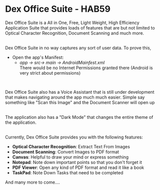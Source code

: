 # Dex Office Suite - HAB59


Dex Office Suite is a All in One, Free, Light Weight, High Efficiency Application Suite that provides loads of features that are but not limited to Optical Character Recognition, Document Scanning and much more.
<br><br>


Dex Office Suite in no way captures any sort of user data. To prove this,
   - Open the app's Manifest:
      - <i>app -> src-> main -> AndroidMainfest.xml</i><br>
      There would be no Internet Permissions granted there (Android is very strict about permissions)
<br>    
    
Dex Office Suite also has a Voice Assistant that is still under development that makes navigating around the app much much easier. Simple say something like "Scan this Image" and the Document Scanner will open up
<br><br>

The application also has a "Dark Mode" that changes the entire theme of the application.
<br><br>

Currently, Dex Office Suite provides you with the following features:
   - <b>Optical Character Recognition</b>: Extract Text From Images
   - <b>Document Scanning</b>: Convert Images to PDF format
   - <b>Canvas</b>: Helpful to draw your mind or express something
   - <b>Notepad</b>: Note down important points so that you don't forget it
   - <b>PDF Viewer</b>: Open any kind of PDF format and read it like a book
   - <b>TaskPad</b>: Note Down Tasks that need to be completed
 
And many more to come....
